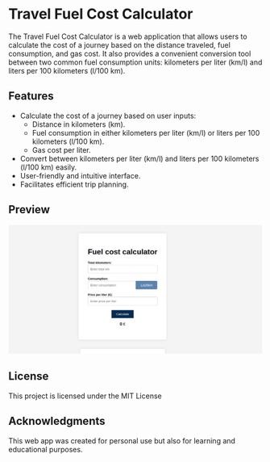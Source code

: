 # Travel Fuel Cost Calculator

The Travel Fuel Cost Calculator is a web application that allows users to calculate the cost of a journey based on the distance traveled, fuel consumption, and gas cost. It also provides a convenient conversion tool between two common fuel consumption units: kilometers per liter (km/l) and liters per 100 kilometers (l/100 km).

## Features

- Calculate the cost of a journey based on user inputs:
  - Distance in kilometers (km).
  - Fuel consumption in either kilometers per liter (km/l) or liters per 100 kilometers (l/100 km).
  - Gas cost per liter.
- Convert between kilometers per liter (km/l) and liters per 100 kilometers (l/100 km) easily.
- User-friendly and intuitive interface.
- Facilitates efficient trip planning.

## Preview

![Alt Text](preview.png)

## License

This project is licensed under the MIT License

## Acknowledgments

This web app was created for personal use but also for learning and educational purposes.